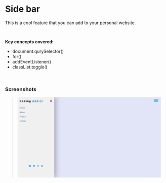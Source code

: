 # Side bar
This is a cool feature that you can add to your personal website.

<br>

**Key concepts covered:**
* document.qurySelector()
* for()
* addEventListener()
* classList.toggle()

<br>

### Screenshots
> ![Side Bar Screenshot](https://github.com/codewithsadee/side-bar/blob/master/assets/images/screenshot.png)